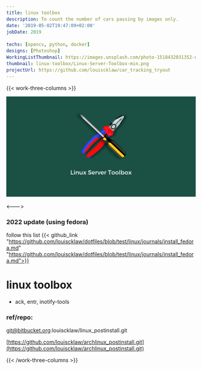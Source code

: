 ```yaml
---
title: linux toolbox
description: To count the number of cars passing by images only.
date: '2019-05-02T19:47:09+02:00'
jobDate: 2019

techs: [opencv, python, docker]
designs: [Photoshop]
WorkingListThumbnail: https://images.unsplash.com/photo-1518432031352-d6fc5c10da5a?ixlib=rb-4.0.3&ixid=MnwxMjA3fDB8MHxwaG90by1wYWdlfHx8fGVufDB8fHx8
thumbnail: linux-toolbox/Linux-Server-Toolbox-min.png
projectUrl: https://github.com/louiscklaw/car_tracking_tryout
---
```


{{< work-three-columns >}}

![](./thumbnail.png)

<---> <!-- magic separator, between columns -->

### 2022 update (using fedora)

follow this list
{{< github_link "https://github.com/louiscklaw/dotfiles/blob/test/linux/journals/install_fedora.md" "https://github.com/louiscklaw/dotfiles/blob/test/linux/journals/install_fedora.md">}}

# linux toolbox

- ack, entr, inotify-tools

### ref/repo:

git@bitbucket.org:louiscklaw/linux_postinstall.git

[https://github.com/louiscklaw/archlinux_postinstall.git](https://github.com/louiscklaw/archlinux_postinstall.git)

{{< /work-three-columns >}}
